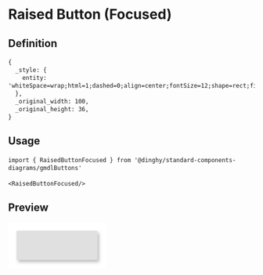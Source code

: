 # Raised Button (Focused)

## Definition

```
{
  _style: { 
    entity: 'whiteSpace=wrap;html=1;dashed=0;align=center;fontSize=12;shape=rect;fillColor=#e0e0e0;strokeColor=none;fontStyle=1;shadow=1;',
  },
  _original_width: 100,
  _original_height: 36,
}
```

## Usage

```
import { RaisedButtonFocused } from '@dinghy/standard-components-diagrams/gmdlButtons'

<RaisedButtonFocused/>
```

## Preview

<img src="./raised-button-focused.png" width="200"/>
